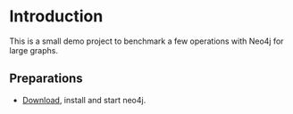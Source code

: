 # Introduction

This is a small demo project to benchmark a few operations with
Neo4j for large graphs.

## Preparations

- [Download](https://neo4j.com/download/), install and start neo4j. 